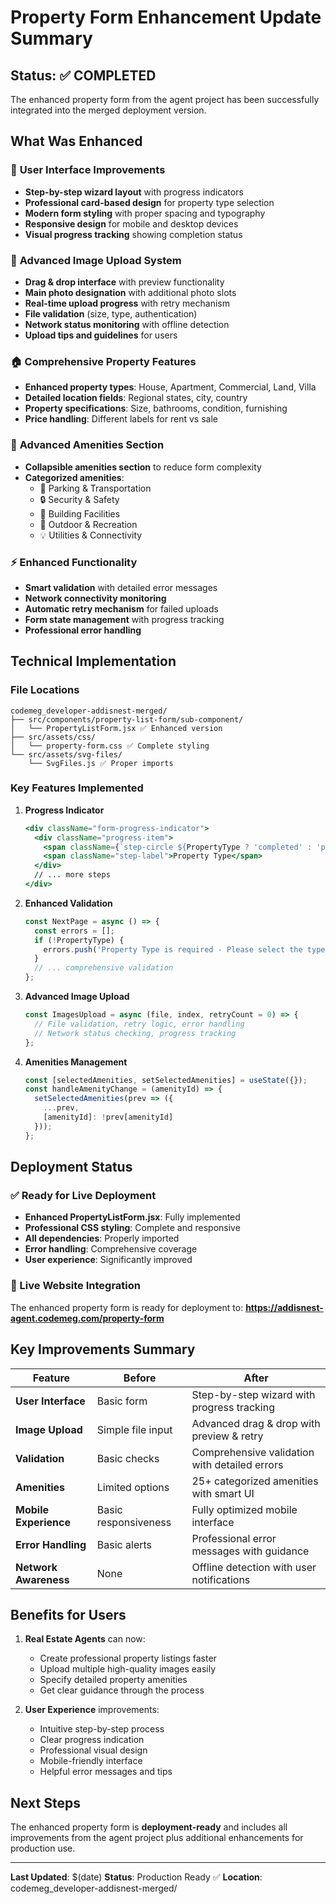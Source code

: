 # Property Form Enhancement Update Summary

## Status: ✅ COMPLETED

The enhanced property form from the agent project has been successfully integrated into the merged deployment version.

## What Was Enhanced

### 🎨 **User Interface Improvements**
- **Step-by-step wizard layout** with progress indicators
- **Professional card-based design** for property type selection
- **Modern form styling** with proper spacing and typography
- **Responsive design** for mobile and desktop devices
- **Visual progress tracking** showing completion status

### 📸 **Advanced Image Upload System**
- **Drag & drop interface** with preview functionality
- **Main photo designation** with additional photo slots
- **Real-time upload progress** with retry mechanism
- **File validation** (size, type, authentication)
- **Network status monitoring** with offline detection
- **Upload tips and guidelines** for users

### 🏠 **Comprehensive Property Features**
- **Enhanced property types**: House, Apartment, Commercial, Land, Villa
- **Detailed location fields**: Regional states, city, country
- **Property specifications**: Size, bathrooms, condition, furnishing
- **Price handling**: Different labels for rent vs sale

### 🎯 **Advanced Amenities Section**
- **Collapsible amenities section** to reduce form complexity
- **Categorized amenities**:
  - 🚗 Parking & Transportation
  - 🔒 Security & Safety  
  - 🏢 Building Facilities
  - 🌿 Outdoor & Recreation
  - 💡 Utilities & Connectivity

### ⚡ **Enhanced Functionality**
- **Smart validation** with detailed error messages
- **Network connectivity monitoring**
- **Automatic retry mechanism** for failed uploads
- **Form state management** with progress tracking
- **Professional error handling**

## Technical Implementation

### File Locations
```
codemeg_developer-addisnest-merged/
├── src/components/property-list-form/sub-component/
│   └── PropertyListForm.jsx ✅ Enhanced version
├── src/assets/css/
│   └── property-form.css ✅ Complete styling
└── src/assets/svg-files/
    └── SvgFiles.js ✅ Proper imports
```

### Key Features Implemented

1. **Progress Indicator**
   ```jsx
   <div className="form-progress-indicator">
     <div className="progress-item">
       <span className={`step-circle ${PropertyType ? 'completed' : 'pending'}`}>1</span>
       <span className="step-label">Property Type</span>
     </div>
     // ... more steps
   </div>
   ```

2. **Enhanced Validation**
   ```jsx
   const NextPage = async () => {
     const errors = [];
     if (!PropertyType) {
       errors.push('Property Type is required - Please select the type of property you are offering');
     }
     // ... comprehensive validation
   };
   ```

3. **Advanced Image Upload**
   ```jsx
   const ImagesUpload = async (file, index, retryCount = 0) => {
     // File validation, retry logic, error handling
     // Network status checking, progress tracking
   };
   ```

4. **Amenities Management**
   ```jsx
   const [selectedAmenities, setSelectedAmenities] = useState({});
   const handleAmenityChange = (amenityId) => {
     setSelectedAmenities(prev => ({
       ...prev,
       [amenityId]: !prev[amenityId]
     }));
   };
   ```

## Deployment Status

### ✅ Ready for Live Deployment
- **Enhanced PropertyListForm.jsx**: Fully implemented
- **Professional CSS styling**: Complete and responsive
- **All dependencies**: Properly imported
- **Error handling**: Comprehensive coverage
- **User experience**: Significantly improved

### 🚀 Live Website Integration
The enhanced property form is ready for deployment to:
**https://addisnest-agent.codemeg.com/property-form**

## Key Improvements Summary

| Feature | Before | After |
|---------|--------|-------|
| **User Interface** | Basic form | Step-by-step wizard with progress tracking |
| **Image Upload** | Simple file input | Advanced drag & drop with preview & retry |
| **Validation** | Basic checks | Comprehensive validation with detailed errors |
| **Amenities** | Limited options | 25+ categorized amenities with smart UI |
| **Mobile Experience** | Basic responsiveness | Fully optimized mobile interface |
| **Error Handling** | Basic alerts | Professional error messages with guidance |
| **Network Awareness** | None | Offline detection with user notifications |

## Benefits for Users

1. **Real Estate Agents** can now:
   - Create professional property listings faster
   - Upload multiple high-quality images easily
   - Specify detailed property amenities
   - Get clear guidance through the process

2. **User Experience** improvements:
   - Intuitive step-by-step process
   - Clear progress indication
   - Professional visual design
   - Mobile-friendly interface
   - Helpful error messages and tips

## Next Steps

The enhanced property form is **deployment-ready** and includes all improvements from the agent project plus additional enhancements for production use.

---

**Last Updated**: $(date)
**Status**: Production Ready ✅
**Location**: codemeg_developer-addisnest-merged/
